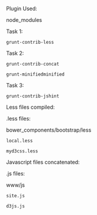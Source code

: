Plugin Used:

node_modules

Task 1:

	grunt-contrib-less

Task 2:

	grunt-contrib-concat

	grunt-minifiedminified

Task 3:

	grunt-contrib-jshint


Less files compiled:

.less files:

bower_components/bootstrap/less

	local.less

	myd3css.less

Javascript files concatenated:

.js files:

www/js

	site.js

	d3js.js

